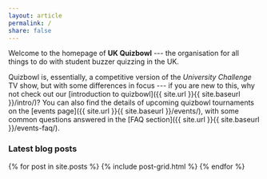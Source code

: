 ```yaml
---
layout: article
permalink: /
share: false
---
```


Welcome to the homepage of **UK Quizbowl** --- the organisation for all things to do with student buzzer quizzing in the UK.

Quizbowl is, essentially, a competitive version of the *University Challenge* TV show, but with some differences in focus ---  if you are new to this, why not check out our [introduction to quizbowl]({{ site.url }}{{ site.baseurl }}/intro/)? You can also find the details of upcoming quizbowl tournaments on the [events page]({{ site.url }}{{ site.baseurl }}/events/), with some common questions answered in the [FAQ section]({{ site.url }}{{ site.baseurl }}/events-faq/).


### Latest blog posts

<div class="tiles">
{% for post in site.posts %}
	{% include post-grid.html %}
{% endfor %}
</div><!-- /.tiles -->
